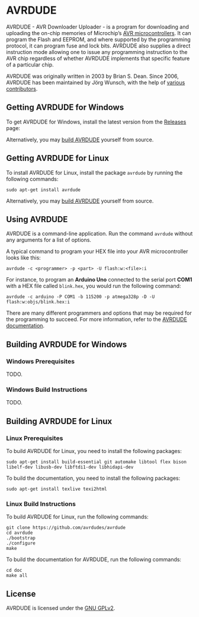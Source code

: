 # AVRDUDE

AVRDUDE - AVR Downloader Uploader - is a program for downloading and uploading
the on-chip memories of Microchip’s [AVR microcontrollers](https://en.wikipedia.org/wiki/AVR_microcontrollers).
It can program the Flash and EEPROM, and where supported by the programming
protocol, it can program fuse and lock bits.
AVRDUDE also supplies a direct instruction mode allowing one to issue any
programming instruction to the AVR chip regardless of whether AVRDUDE
implements that specific feature of a particular chip.

AVRDUDE was originally written in 2003 by Brian S. Dean. Since 2006, AVRDUDE has been maintained by Jörg Wunsch,
with the help of [various contributors](/avrdudes/avrdude/graphs/contributors).

## Getting AVRDUDE for Windows

To get AVRDUDE for Windows, install the latest version from the [Releases](./releases) page:

Alternatively, you may [build AVRDUDE](#building-avrdude-for-windows) yourself from source.

## Getting AVRDUDE for Linux

To install AVRDUDE for Linux, install the package `avrdude` by running the following commands:

```console
sudo apt-get install avrdude
```

Alternatively, you may [build AVRDUDE](#building-avrdude-for-linux) yourself from source.

## Using AVRDUDE

AVRDUDE is a command-line application. Run the command `avrdude` without any arguments for a list of options.

A typical command to program your HEX file into your AVR microcontroller looks like this:

```console
avrdude -c <programmer> -p <part> -U flash:w:<file>:i
```

For instance, to program an **Arduino Uno** connected to the serial port **COM1** with a HEX file called `blink.hex`,
you would run the following command:

```console
avrdude -c arduino -P COM1 -b 115200 -p atmega328p -D -U flash:w:objs/blink.hex:i
```

There are many different programmers and options that may be required for the programming to succeed.
For more information, refer to the [AVRDUDE documentation](#todo).

## Building AVRDUDE for Windows

### Windows Prerequisites

TODO.

### Windows Build Instructions

TODO.

## Building AVRDUDE for Linux

### Linux Prerequisites

To build AVRDUDE for Linux, you need to install the following packages:

```console
sudo apt-get install build-essential git automake libtool flex bison libelf-dev libusb-dev libftdi1-dev libhidapi-dev
```

To build the documentation, you need to install the following packages:

```console
sudo apt-get install texlive texi2html
```

### Linux Build Instructions

To build AVRDUDE for Linux, run the following commands:

```console
git clone https://github.com/avrdudes/avrdude
cd avrdude
./bootstrap
./configure
make
```

To build the documentation for AVRDUDE, run the following commands:

```console
cd doc
make all
```

## License

AVRDUDE is licensed under the [GNU GPLv2](./COPYING).
